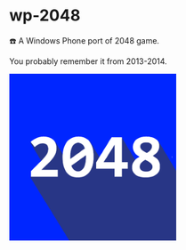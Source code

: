 # wp-2048
:phone: A Windows Phone port of 2048 game.

You probably remember it from 2013-2014.

![scr](https://raw.githubusercontent.com/asizikov/wp-2048/master/store_data/300.png?token=AAx_bZWPhtGMhQSLDiZk4NQReIQaSSZgks5XaYs9wA%3D%3D)
